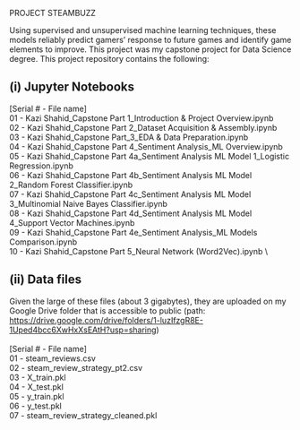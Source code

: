 PROJECT STEAMBUZZ

Using supervised and unsupervised machine learning techniques, these models reliably predict gamers’ response to future games and identify game elements to improve. This project was my capstone project for Data Science degree. This project repository contains the following:

(i) Jupyter Notebooks
---------------------
[Serial # - File name] \
01 - Kazi Shahid_Capstone Part 1_Introduction & Project Overview.ipynb \
02 - Kazi Shahid_Capstone Part 2_Dataset Acquisition & Assembly.ipynb \
03 - Kazi Shahid_Capstone Part_3_EDA & Data Preparation.ipynb \
04 - Kazi Shahid_Capstone Part 4_Sentiment Analysis_ML Overview.ipynb \
05 - Kazi Shahid_Capstone Part 4a_Sentiment Analysis ML Model 1_Logistic Regression.ipynb \
06 - Kazi Shahid_Capstone Part 4b_Sentiment Analysis ML Model 2_Random Forest Classifier.ipynb \
07 - Kazi Shahid_Capstone Part 4c_Sentiment Analysis ML Model 3_Multinomial Naive Bayes Classifier.ipynb \
08 - Kazi Shahid_Capstone Part 4d_Sentiment Analysis ML Model 4_Support Vector Machines.ipynb \
09 - Kazi Shahid_Capstone Part 4e_Sentiment Analysis_ML Models Comparison.ipynb \
10 - Kazi Shahid_Capstone Part 5_Neural Network (Word2Vec).ipynb \

(ii) Data files
---------------
Given the large of these files (about 3 gigabytes), they are uploaded on my Google Drive folder that is accessible to public (path: https://drive.google.com/drive/folders/1-luzIfzgR8E-1Uped4bcc6XwHxXsEAtH?usp=sharing) \
\
[Serial # - File name] \
01 - steam_reviews.csv \
02 - steam_review_strategy_pt2.csv \
03 - X_train.pkl \
04 - X_test.pkl \
05 - y_train.pkl \
06 - y_test.pkl \
07 - steam_review_strategy_cleaned.pkl
